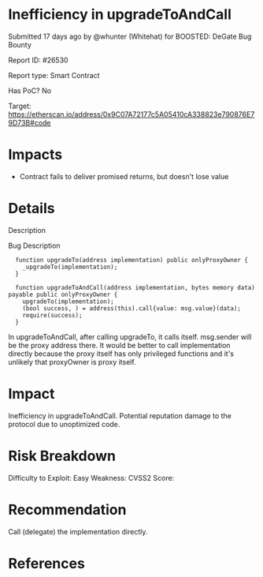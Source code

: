 # Inefficiency in upgradeToAndCall

Submitted 17 days ago by @whunter (Whitehat) for BOOSTED: DeGate Bug Bounty

Report ID: #26530

Report type: Smart Contract

Has PoC? No

Target: https://etherscan.io/address/0x9C07A72177c5A05410cA338823e790876E79D73B#code

# Impacts
- Contract fails to deliver promised returns, but doesn't lose value

# Details

Description

Bug Description
```
  function upgradeTo(address implementation) public onlyProxyOwner {
    _upgradeTo(implementation);
  }

  function upgradeToAndCall(address implementation, bytes memory data) payable public onlyProxyOwner {
    upgradeTo(implementation);
    (bool success, ) = address(this).call{value: msg.value}(data);
    require(success);
  }
```
In upgradeToAndCall, after calling upgradeTo, it calls itself. msg.sender will be the proxy address there. It would be better to call implementation directly because the proxy itself has only privileged functions and it's unlikely that proxyOwner is proxy itself.

# Impact
Inefficiency in upgradeToAndCall. Potential reputation damage to the protocol due to unoptimized code.

# Risk Breakdown
Difficulty to Exploit: Easy Weakness: CVSS2 Score:

# Recommendation
Call (delegate) the implementation directly.

# References
